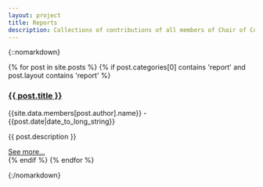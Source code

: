 ```yaml
---
layout: project
title: Reports
description: Collections of contributions of all members of Chair of Computational Mathematics
---
```


{::nomarkdown}

<!-- TODO: Index of Content with links to scroll smoothly-->
{% for post in site.posts %}
  {% if post.categories[0] contains 'report' and post.layout contains 'report' %}
  <div class="post-preview shadowbox doc-preview-box">
    <a href="{{ post.url | prepend: site.baseurl }}">
      <h3 class="post-preview-title">
        {{ post.title }}
      </h3>
    </a>
    <p>{{site.data.members[post.author].name}} - {{post.date|date_to_long_string}}</p>
    <p>{{ post.description }}</p>
    <a href="{{ post.url | prepend: site.baseurl }}">
      <span>See more...</span>
    </a>
  </div>
  {% endif %} 
{% endfor %}

{:/nomarkdown}
